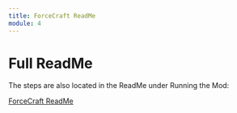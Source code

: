 ```yaml
---
title: ForceCraft ReadMe
module: 4
---
```


# Full ReadMe

The steps are also located in the ReadMe under Running the Mod:

<a href="https://github.com/metadaddy/Forcecraft#readme" target="_new">ForceCraft ReadMe</a>